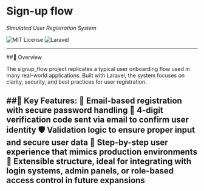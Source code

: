 # Sign-up flow 

_Simulated User Registration System_

![MIT License](https://img.shields.io/badge/license-MIT-green)
![Laravel](https://img.shields.io/badge/backend-Laravel-red)

--- 

##🧭 Overview

The signup_flow project replicates a typical user onboarding flow used in many real-world applications. 
Built with Laravel, the system focuses on clarity, security, and best practices for user registration.

##🧩 Key Features:
    📧 Email-based registration with secure password handling
    🔐 4-digit verification code sent via email to confirm user identity
    🛡️ Validation logic to ensure proper input and secure user data
    🚦 Step-by-step user experience that mimics production environments
    🧰 Extensible structure, ideal for integrating with login systems, admin panels, or role-based access control in future expansions
---
